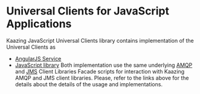 # Universal Clients for JavaScript Applications
Kaazing JavaScript Universal Clients library contains implementation of the Universal Clients as
- [AngularJS Service][1]
- [JavaScript library][2]
Both implementation use the same underlying [AMQP][3] and [JMS][4] Client Libraries Facade scripts for interaction with Kaazing AMQP and JMS client libraries. 
Please, refer to the links above for the details about the details of the usage and implementations.

[1]:	AngularJSClient.md "AngularJS Service"
[2]:	JavaScriptClient.md "JavaScript library"
[3]:	KaazingAMQPClientLibrariesFacade.md
[4]:	KaazingJMSClientLibrariesFacade.md